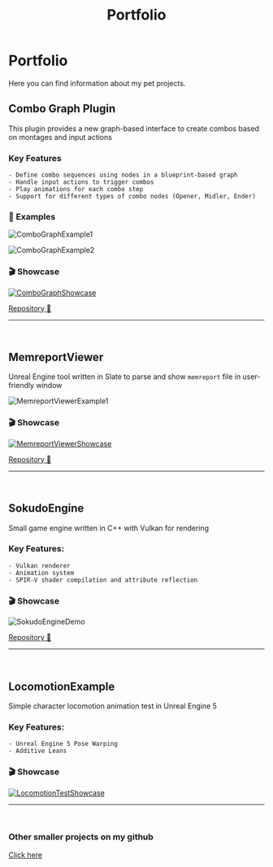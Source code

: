 ﻿---
layout: default
title: Portfolio
permalink: /portfolio/
---

# Portfolio

Here you can find information about my pet projects.

## Combo Graph Plugin
This plugin provides a new graph-based interface to create combos based on montages and input actions

### Key Features
    - Define combo sequences using nodes in a blueprint-based graph
    - Handle input actions to trigger combos
    - Play animations for each combo step
    - Support for different types of combo nodes (Opener, Midler, Ender)

### 📙 Examples

![ComboGraphExample1](https://apokrif6.github.io/assets/images/portfolio/combograph/ComboGraphExample1.png)

![ComboGraphExample2](https://apokrif6.github.io/assets/images/portfolio/combograph/ComboGraphExample2.png)

### 🎬 Showcase

[![ComboGraphShowcase](https://img.youtube.com/vi/tODbzmV0z-w/0.jpg)](https://youtu.be/tODbzmV0z-w)

[Repository 📂](https://github.com/apokrif6/ComboGraph)

---
<br>

## MemreportViewer
Unreal Engine tool written in Slate to parse and show `memreport` file in user-friendly window

![MemreportViewerExample1](https://apokrif6.github.io/assets/images/portfolio/memreportviewer/MemreportViewerExample1.png)

### 🎬 Showcase

[![MemreportViewerShowcase](https://img.youtube.com/vi/Z8CuVX3FD7c/0.jpg)](https://youtu.be/Z8CuVX3FD7c)

[Repository 📂](https://github.com/apokrif6/MemreportViewer)

---
<br>

## SokudoEngine
Small game engine written in C++ with Vulkan for rendering

### Key Features:

    - Vulkan renderer
    - Animation system
    - SPIR-V shader compilation and attribute reflection

### 🎬 Showcase

![SokudoEngineDemo](https://apokrif6.github.io/assets/images/portfolio/sokudoengine/SokudoEngineAnimation)

[Repository 📂](https://github.com/apokrif6/SokudoEngine)

---
<br>

## LocomotionExample
Simple character locomotion animation test in Unreal Engine 5

### Key Features:

    - Unreal Engine 5 Pose Warping
    - Additive Leans

### 🎬 Showcase

[![LocomotionTestShowcase](https://img.youtube.com/vi/NAeK-juTPIw/0.jpg)](https://youtu.be/NAeK-juTPIw)

---
<br>

### Other smaller projects on my github

[Click here](https://github.com/apokrif6)